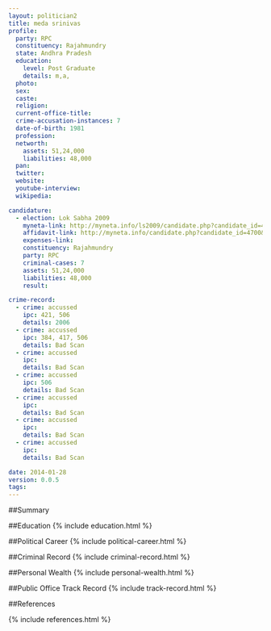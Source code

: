 ```yaml
---
layout: politician2
title: meda srinivas
profile: 
  party: RPC
  constituency: Rajahmundry
  state: Andhra Pradesh
  education: 
    level: Post Graduate
    details: m,a,
  photo: 
  sex: 
  caste: 
  religion: 
  current-office-title: 
  crime-accusation-instances: 7
  date-of-birth: 1981
  profession: 
  networth: 
    assets: 51,24,000
    liabilities: 48,000
  pan: 
  twitter: 
  website: 
  youtube-interview: 
  wikipedia: 

candidature: 
  - election: Lok Sabha 2009
    myneta-link: http://myneta.info/ls2009/candidate.php?candidate_id=4700
    affidavit-link: http://myneta.info/candidate.php?candidate_id=4700&scan=original
    expenses-link: 
    constituency: Rajahmundry 
    party: RPC
    criminal-cases: 7
    assets: 51,24,000
    liabilities: 48,000
    result:  

crime-record: 
  - crime: accussed
    ipc: 421, 506
    details: 2006 
  - crime: accussed
    ipc: 384, 417, 506
    details: Bad Scan 
  - crime: accussed
    ipc: 
    details: Bad Scan 
  - crime: accussed
    ipc: 506
    details: Bad Scan 
  - crime: accussed
    ipc: 
    details: Bad Scan 
  - crime: accussed
    ipc: 
    details: Bad Scan 
  - crime: accussed
    ipc: 
    details: Bad Scan 

date: 2014-01-28
version: 0.0.5
tags: 
---
```

##Summary


##Education
{% include education.html %}


##Political Career
{% include political-career.html %}


##Criminal Record
{% include criminal-record.html %}


##Personal Wealth
{% include personal-wealth.html %}


##Public Office Track Record
{% include track-record.html %}


##References


{% include references.html %}